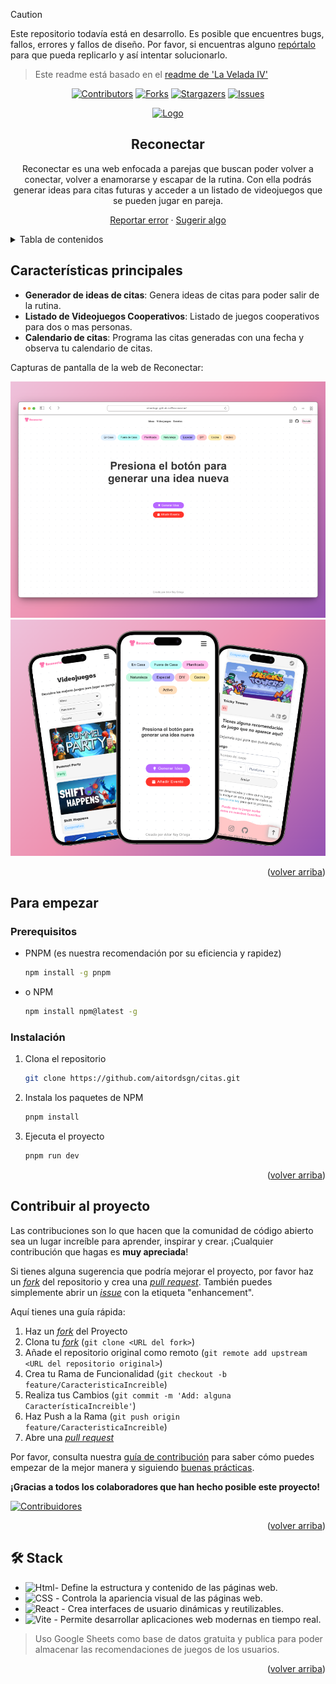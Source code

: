 > [!CAUTION]
> Este repositorio todavía está en desarrollo. Es posible que encuentres bugs, fallos, errores y fallos de diseño. Por favor, si encuentras alguno [repórtalo](https://github.com/aitordsgn/citas/issues) para que pueda replicarlo y así intentar solucionarlo.

> Este readme está basado en el [readme de 'La Velada IV'](https://github.com/midudev/la-velada-web-oficial/blob/main/README.md)



<a name="readme-top"></a>

<div align="center">

[![Contributors][contributors-shield]][contributors-url]
[![Forks][forks-shield]][forks-url]
[![Stargazers][stars-shield]][stars-url]
[![Issues][issues-shield]][issues-url]

<a href="https://aitordsgn.github.io/Reconectar/">
  <img src="https://github.com/aitordsgn/Reconectar/blob/main/src/assets/Icono_opt.svg" alt="Logo" width="600" />
</a>

## Reconectar

Reconectar es una web enfocada a parejas que buscan poder volver a conectar, volver a enamorarse y escapar de la rutina. Con ella podrás generar ideas para citas futuras y acceder a un listado de videojuegos que se pueden jugar en pareja.

[Reportar error](https://github.com/aitordsgn/citas/issues) · [Sugerir algo](https://github.com/aitordsgn/citas/issues)

</div>

<details>
<summary>Tabla de contenidos</summary>

1. [Características principales](#características-principales)
2. [Para empezar](#para-empezar)
   - [Prerequisitos](#prerequisitos)
   - [Instalación](#instalación)
3. [Contribuir al proyecto](#contribuir-al-proyecto)

</details>

## Características principales

- **Generador de ideas de citas**: Genera ideas de citas para poder salir de la rutina.
- **Listado de Videojuegos Cooperativos**: Listado de juegos cooperativos para dos o mas personas.
- **Calendario de citas**: Programa las citas generadas con una fecha y observa tu calendario de citas.

Capturas de pantalla de la web de Reconectar:

![Captura de pantalla en ordenador](/public/Desktop_README.png)
![Mockup de pantalla en móvil](/public/Mobile_README.png)

<p align="right">(<a href="#readme-top">volver arriba</a>)</p>

## Para empezar

### Prerequisitos

- PNPM (es nuestra recomendación por su eficiencia y rapidez)

  ```sh
  npm install -g pnpm
  ```

- o NPM

  ```sh
  npm install npm@latest -g
  ```

### Instalación

1. Clona el repositorio

   ```sh
   git clone https://github.com/aitordsgn/citas.git
   ```

2. Instala los paquetes de NPM

   ```sh
   pnpm install
   ```

3. Ejecuta el proyecto

   ```sh
   pnpm run dev
   ```

<p align="right">(<a href="#readme-top">volver arriba</a>)</p>

## Contribuir al proyecto

Las contribuciones son lo que hacen que la comunidad de código abierto sea un lugar increíble para aprender, inspirar y crear. ¡Cualquier contribución que hagas es **muy apreciada**!

Si tienes alguna sugerencia que podría mejorar el proyecto, por favor haz un [_fork_](https://github.com/aitordsgn/citas/fork) del repositorio y crea una [_pull request_](https://github.com/aitordsgn/citas/pulls). También puedes simplemente abrir un [_issue_](https://github.com/aitordsgn/citas/issues) con la etiqueta "enhancement".

Aquí tienes una guía rápida:

1. Haz un [_fork_](https://github.com/aitordsgn/citas/fork) del Proyecto
2. Clona tu [_fork_](https://github.com/aitordsgn/citas/fork) (`git clone <URL del fork>`)
3. Añade el repositorio original como remoto (`git remote add upstream <URL del repositorio original>`)
4. Crea tu Rama de Funcionalidad (`git checkout -b feature/CaracteristicaIncreible`)
5. Realiza tus Cambios (`git commit -m 'Add: alguna CaracterísticaIncreible'`)
6. Haz Push a la Rama (`git push origin feature/CaracteristicaIncreible`)
7. Abre una [_pull request_](https://github.com/aitordsgn/citas/pulls)

Por favor, consulta nuestra [guía de contribución](https://github.com/aitordsgn/citas/blob/master/CONTRIBUTING.md) para saber cómo puedes empezar de la mejor manera y siguiendo [buenas prácticas](https://github.com/aitordsgn/citas/blob/main/CONTRIBUTING.md#buenas-prácticas-).

**¡Gracias a todos los colaboradores que han hecho posible este proyecto!**

[![Contribuidores](https://contrib.rocks/image?repo=aitordsgn/citas)](https://github.com/aitordsgn/citas/graphs/contributors)

<p align="right">(<a href="#readme-top">volver arriba</a>)</p>

## 🛠️ Stack

- ![Html][html-badge]- Define la estructura y contenido de las páginas web.
- ![CSS][css-badge] - Controla la apariencia visual de las páginas web.
- ![React][react-badge] - Crea interfaces de usuario dinámicas y reutilizables.
- ![Vite][vite-badge] - Permite desarrollar aplicaciones web modernas en tiempo real.

> Uso Google Sheets como base de datos gratuita y publica para poder almacenar las recomendaciones de juegos de los usuarios.

<p align="right">(<a href="#readme-top">volver arriba</a>)</p>




[hTML-badge]: https://img.shields.io/badge/html5-%23E34F26.svg?style=for-the-badge&logo=html5&logoColor=white
[css-badge]: https://img.shields.io/badge/css3-%231572B6.svg?style=for-the-badge&logo=css3&logoColor=white
[react-badge]: https://img.shields.io/badge/react-%2320232a.svg?style=for-the-badge&logo=react&logoColor=%2361DAFB
[vite-badge]: https://img.shields.io/badge/vite-%23646CFF.svg?style=for-the-badge&logo=vite&logoColor=white

[contributors-shield]: https://img.shields.io/github/contributors/aitordsgn/citas.svg?style=for-the-badge
[contributors-url]: https://github.com/aitordsgn/citas/graphs/contributors
[forks-shield]: https://img.shields.io/github/forks/aitordsgn/citas.svg?style=for-the-badge
[forks-url]: https://github.com/aitordsgn/citas/network/members
[stars-shield]: https://img.shields.io/github/stars/aitordsgn/citas.svg?style=for-the-badge
[stars-url]: https://github.com/aitordsgn/citas/stargazers
[issues-shield]: https://img.shields.io/github/issues/aitordsgn/citas.svg?style=for-the-badge
[issues-url]: https://github.com/aitordsgn/citas/issues
